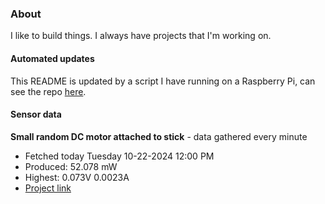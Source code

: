 ### About
I like to build things. I always have projects that I'm working on.

#### Automated updates
This README is updated by a script I have running on a Raspberry Pi, can see the repo [here](https://github.com/jdc-cunningham/raspi-git-repo-updater).

#### Sensor data


**Small random DC motor attached to stick** - data gathered every minute
- Fetched today Tuesday 10-22-2024 12:00 PM
- Produced: 52.078 mW
- Highest: 0.073V 0.0023A
- [Project link](https://github.com/jdc-cunningham/turbine-raspi)